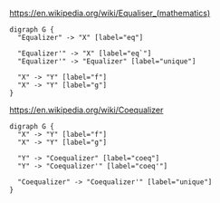 https://en.wikipedia.org/wiki/Equaliser_(mathematics)
```graphviz
digraph G {
  "Equalizer" -> "X" [label="eq"]

  "Equalizer'" -> "X" [label="eq`"]
  "Equalizer'" -> "Equalizer" [label="unique"]

  "X" -> "Y" [label="f"]
  "X" -> "Y" [label="g"]
}
```

https://en.wikipedia.org/wiki/Coequalizer
```graphviz
digraph G {
  "X" -> "Y" [label="f"]
  "X" -> "Y" [label="g"]

  "Y" -> "Coequalizer" [label="coeq"]
  "Y" -> "Coequalizer'" [label="coeq'"]

  "Coequalizer" -> "Coequalizer'" [label="unique"]
}
```